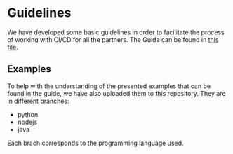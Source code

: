 # Guidelines
We have developed some basic guidelines in order to facilitate the process of working with CI/CD for all the partners. The Guide can be found in [this file](Horse%20GitHub%20CICD%20Guide.pdf).

## Examples
To help with the understanding of the presented examples that can be found in the guide, we have also uploaded them to this repository. They are in different branches:

- python
- nodejs
- java

Each brach corresponds to the programming language used.